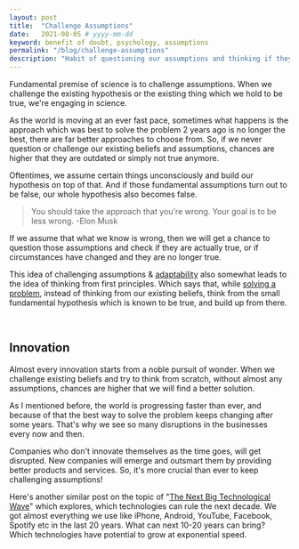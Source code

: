 ```yaml
---
layout: post
title:  "Challenge Assumptions"
date:   2021-08-05 # yyyy-mm-dd
keyword: benefit of doubt, psychology, assumptions
permalink: "/blog/challenge-assumptions"
description: "Habit of questioning our assumptions and thinking if they are really true can open doors we never imagined."
---
```


Fundamental premise of science is to challenge assumptions. When we challenge the existing hypothesis or the existing thing which we hold to be true, we're engaging in science.

As the world is moving at an ever fast pace, sometimes what happens is the approach which was best to solve the problem 2 years ago is no longer the best, there are far better approaches to choose from. So, if we never question or challenge our existing beliefs and assumptions, chances are higher that they are outdated or simply not true anymore.

Oftentimes, we assume certain things unconsciously and build our hypothesis on top of that. And if those fundamental assumptions turn out to be false, our whole hypothesis also becomes false.

> You should take the approach that you're wrong. Your goal is to be less wrong. -Elon Musk

If we assume that what we know is wrong, then we will get a chance to question those assumptions and check if they are actually true, or if circumstances have changed and they are no longer true.  

This idea of challenging assumptions & <a href="https://prashantkikani.com/blog/adaptability" target="_blank">adaptability</a> also somewhat leads to the idea of thinking from first principles. Which says that, while <a href="https://prashantkikani.com/blog/solve-problems" target="_blank">solving a problem</a>, instead of thinking from our existing beliefs, think from the small fundamental hypothesis which is known to be true, and build up from there.

<br/>

## Innovation

Almost every innovation starts from a noble pursuit of wonder. When we challenge existing beliefs and try to think from scratch, without almost any assumptions, chances are higher that we will find a better solution.

As I mentioned before, the world is progressing faster than ever, and because of that the best way to solve the problem keeps changing after some years. That's why we see so many disruptions in the businesses every now and then.

Companies who don't innovate themselves as the time goes, will get disrupted. New companies will emerge and outsmart them by providing better products and services. So, it's more crucial than ever to keep challenging assumptions!

Here's another similar post on the topic of "[The Next Big Technological Wave](https://prashantkikani.com/blog/next-wave)" which explores, which technologies can rule the next decade. We got almost everything we use like iPhone, Android, YouTube, Facebook, Spotify etc in the last 20 years. What can next 10-20 years can bring? Which technologies have potential to grow at exponential speed.

